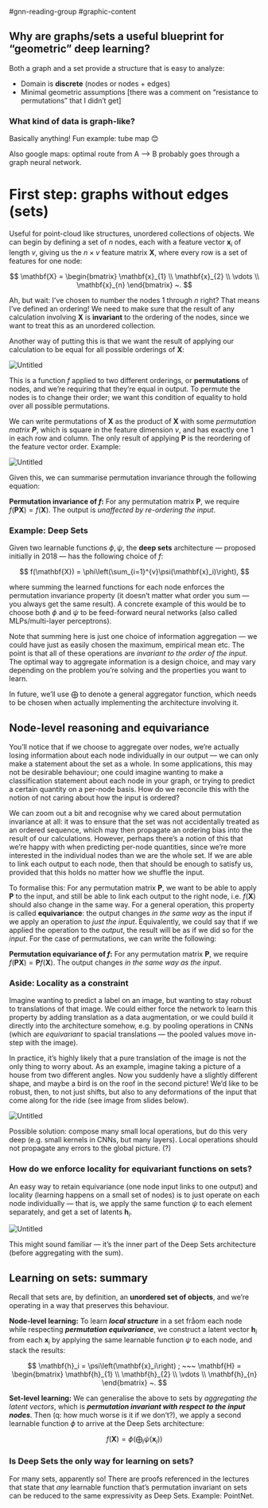 #gnn-reading-group #graphic-content
## Why are graphs/sets a useful blueprint for “geometric” deep learning?

Both a graph and a set provide a structure that is easy to analyze:

- Domain is **discrete** (nodes or nodes + edges)
- Minimal geometric assumptions [there was a comment on “resistance to permutations” that I didn’t get]

### What kind of data is graph-like?

Basically anything! Fun example: tube map 😊

Also google maps: optimal route from A —> B probably goes through a graph neural network.

# First step: graphs without edges (sets)

Useful for point-cloud like structures, unordered collections of objects.
We can begin by defining a set of $n$ nodes, each with a feature vector $\mathbf{x}_i$ of length $v$, giving us the $n \times v$ feature matrix $\mathbf{X}$, where every row is a set of features for one node:

$$
\mathbf{X} = \begin{bmatrix}
           \mathbf{x}_{1} \\
           \mathbf{x}_{2} \\
           \vdots \\
           \mathbf{x}_{n}
         \end{bmatrix} ~.
$$

Ah, but wait: I’ve chosen to number the nodes 1 through $n$ right? That means I’ve defined an ordering! We need to make sure that the result of any calculation involving $\mathbf{}$$\mathbf{X}$ is **invariant** to the ordering of the nodes, since we want to treat this as an unordered collection.

Another way of putting this is that we want the result of applying our calculation to be equal for all possible orderings of $\mathbf{X}$:

![Untitled](Session%201%20Graphs%20and%20Sets%205baa4e20a44b46faa77b0f645f9de76c/Untitled.png)

This is a function $f$ applied to two different orderings, or **permutations** of nodes, and we’re requiring that they’re equal in output. To permute the nodes is to change their order; we want this condition of equality to hold over all possible permutations.

We can write permutations of $\mathbf{X}$ as the product of $\mathbf{X}$ with some *permutation matrix $\mathbf{P}$*, which is square in the feature dimension $v$, and has exactly one 1 in each row and column. The only result of applying $\mathbf{P}$ is the reordering of the feature vector order. Example: 

![Untitled](Session%201%20Graphs%20and%20Sets%205baa4e20a44b46faa77b0f645f9de76c/Untitled%201.png)

Given this, we can summarise permutation invariance through the following equation:

**Permutation invariance of $f$:** For any permutation matrix $\mathbf{P}$, we require $f(\mathbf{P}\mathbf{X}) = f(\mathbf{X})$. The output is *unaffected by re-ordering the input*.

### Example: Deep Sets

Given two learnable functions $\phi,\psi$, the **deep sets** architecture — proposed initially in 2018 — has the following choice of $f$:

$$
f(\mathbf{X}) = \phi\left(\sum_{i=1}^{v}\psi(\mathbf{x}_i)\right),
$$

where summing the learned functions for each node enforces the permutation invariance property (it doesn’t matter what order you sum — you always get the same result). A concrete example of this would be to choose both $\phi$ and $\psi$ to be feed-forward neural networks (also called MLPs/multi-layer perceptrons).

Note that summing here is just one choice of information aggregation — we could have just as easily chosen the maximum, empirical mean etc. The point is that all of these operations are *invariant to the order of the input*. The optimal way to aggregate information is a design choice, and may vary depending on the problem you’re solving and the properties you want to learn. 

In future, we’ll use $\bigoplus$ to denote a general aggregator function, which needs to be chosen when actually implementing the architecture involving it.

## Node-level reasoning and equivariance

You’ll notice that if we choose to aggregate over nodes, we’re actually losing information about each node individually in our output — we can only make a statement about the set as a whole. In some applications, this may not be desirable behaviour; one could imagine wanting to make a classification statement about each node in your graph, or trying to predict a certain quantity on a per-node basis. How do we reconcile this with the notion of not caring about how the input is ordered?

We can zoom out a bit and recognise why we cared about permutation invariance at all: it was to ensure that the set was not accidentally treated as an ordered sequence, which may then propagate an ordering bias into the result of our calculations. However, perhaps there’s a notion of this that we’re happy with when predicting per-node quantities, since we’re more interested in the individual nodes than we are the whole set. If we are able to link each output to each node, then that should be enough to satisfy us, provided that this holds no matter how we shuffle the input.

To formalise this: For any permutation matrix $\mathbf{P}$, we want to be able to apply $\mathbf{P}$ to the input, and still be able to link each output to the right node, i.e. $f(\mathbf{X})$ should also change in the same way. For a general operation, this property is called **equivariance**: the output changes *in the same way* as the input if we apply an operation to *just* *the input*. Equivalently, we could say that if we applied the operation to the *output*, the result will be as if we did so for the *input*. For the case of permutations, we can write the following:

**Permutation equivariance of $f$:** For any permutation matrix $\mathbf{P}$, we require $f(\mathbf{P}\mathbf{X}) = \mathbf{P}f(\mathbf{X})$. The output changes *in the same way* *as the input*.

### Aside: Locality as a constraint

Imagine wanting to predict a label on an image, but wanting to stay robust to translations of that image. We could either force the network to learn this property by adding translation as a data augmentation, or we could build it directly into the architecture somehow, e.g. by pooling operations in CNNs (which are *equivariant* to spacial translations — the pooled values move in-step with the image).

In practice, it’s highly likely that a pure translation of the image is not the only thing to worry about. As an example, imagine taking a picture of a house from two different angles. Now you suddenly have a slightly different shape, and maybe a bird is on the roof in the second picture! We’d like to be robust, then, to not just shifts, but also to any deformations of the input that come along for the ride (see image from slides below).

![Untitled](Session%201%20Graphs%20and%20Sets%205baa4e20a44b46faa77b0f645f9de76c/Untitled%202.png)

Possible solution: compose many small local operations, but do this very deep (e.g. small kernels in CNNs, but many layers). Local operations should not propagate any errors to the global picture. (?)

### How do we enforce locality for equivariant functions on sets?

An easy way to retain equivariance (one node input links to one output) and locality (learning happens on a small set of nodes) is to just operate on each node individually — that is, we apply the same function $\psi$ to each element separately, and get a set of latents $\mathbf{h}_i$.

![Untitled](Session%201%20Graphs%20and%20Sets%205baa4e20a44b46faa77b0f645f9de76c/Untitled%203.png)

This might sound familiar — it’s the inner part of the Deep Sets architecture (before aggregating with the sum).

## Learning on sets: summary

Recall that sets are, by definition, an **unordered set of objects**, and we’re operating in a way that preserves this behaviour.

**Node-level learning:** To learn ***local structure*** in a set fråom each node while respecting ***permutation equivariance***, we construct a latent vector $\mathbf{h}_i$ from each $\mathbf{x}_i$ by applying the same learnable function $\psi$  to each node, and stack the results:

$$
\mathbf{h}_i = \psi\left(\mathbf{x}_i\right) ; ~~~ \mathbf{H} = \begin{bmatrix}
           \mathbf{h}_{1} \\
           \mathbf{h}_{2} \\
           \vdots \\
           \mathbf{h}_{n}
         \end{bmatrix} ~.
$$

**Set-level learning:** We can generalise the above to sets by *aggregating the latent vectors*, which is ***permutation invariant with respect to the input nodes***. Then (q: how much worse is it  if we don’t?), we apply a second learnable function $\phi$ to arrive at the Deep Sets architecture:

$$
f(\mathbf{X}) = \phi \left(\bigoplus_i \psi \left(\mathbf{x}_i\right)\right)
$$

### Is Deep Sets the only way for learning on sets?

For many sets, apparently so! There are proofs referenced in the lectures that state that *any* learnable function that’s permutation invariant on sets can be reduced to the same expressivity as Deep Sets. Example: PointNet.